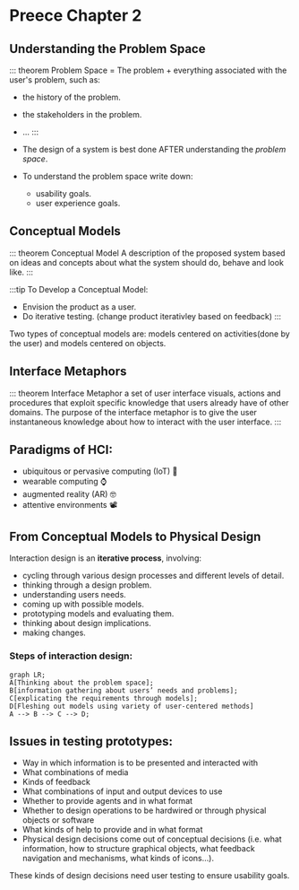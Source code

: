 # Preece Chapter 2

## Understanding the Problem Space

::: theorem Problem Space
= The problem + everything associated with the user's problem, such as:
+ the history of the problem.
+ the stakeholders in the problem.
+ ...
:::

+ The design of a system is best done AFTER understanding the *problem space*.
+ To understand the problem space write down:
    + usability goals.
    + user experience goals.

## Conceptual Models

::: theorem Conceptual Model
A description of the proposed system based on ideas and concepts about what the system should do, behave and look like.
:::

:::tip To Develop a Conceptual Model:
+ Envision the product as a user.
+ Do iterative testing. (change product iterativley based on feedback)
:::

Two types of conceptual models are: models centered on activities(done by the user) and models centered on objects.

## Interface Metaphors

::: theorem Interface Metaphor
a set of user interface visuals, actions and procedures that exploit specific knowledge that users already have of other domains. The purpose of the interface metaphor is to give the user instantaneous knowledge about how to interact with the user interface.
:::

## Paradigms of HCI:
+ ubiquitous or pervasive computing (IoT) :battery:
+ wearable computing :watch:
+ augmented reality (AR) :nerd_face:
+ attentive environments :film_projector:

## From Conceptual Models to Physical Design

Interaction design is an **iterative process**, involving:
+ cycling through various design processes and different levels of detail.
+ thinking through a design problem.
+ understanding users needs.
+ coming up with possible models.
+ prototyping models and evaluating them.
+ thinking about design implications.
+ making changes.

### Steps of interaction design:

```mermaid
graph LR;
A[Thinking about the problem space];
B[information gathering about users’ needs and problems];
C[explicating the requirements through models];
D[Fleshing out models using variety of user-centered methods]
A --> B --> C --> D;
```

## Issues in testing prototypes:

+ Way in which information is to be presented and interacted with
+ What combinations of media
+ Kinds of feedback
+ What combinations of input and output devices to use
+ Whether to provide agents and in what format
+ Whether to design operations to be hardwired or through physical objects or software
+ What kinds of help to provide and in what format
+ Physical design decisions come out of conceptual decisions (i.e. what information, how to structure graphical objects, what feedback navigation and mechanisms, what kinds of icons…).

These kinds of design decisions need user testing to ensure usability goals.
